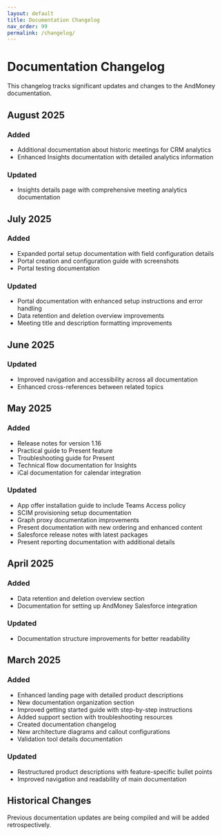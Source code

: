 ```yaml
---
layout: default
title: Documentation Changelog
nav_order: 99
permalink: /changelog/
---
```


# Documentation Changelog

This changelog tracks significant updates and changes to the AndMoney documentation.

## August 2025

### Added
- Additional documentation about historic meetings for CRM analytics
- Enhanced Insights documentation with detailed analytics information

### Updated
- Insights details page with comprehensive meeting analytics documentation

## July 2025

### Added
- Expanded portal setup documentation with field configuration details
- Portal creation and configuration guide with screenshots
- Portal testing documentation

### Updated
- Portal documentation with enhanced setup instructions and error handling
- Data retention and deletion overview improvements
- Meeting title and description formatting improvements

## June 2025

### Updated
- Improved navigation and accessibility across all documentation
- Enhanced cross-references between related topics

## May 2025

### Added
- Release notes for version 1.16
- Practical guide to Present feature
- Troubleshooting guide for Present
- Technical flow documentation for Insights
- iCal documentation for calendar integration

### Updated
- App offer installation guide to include Teams Access policy
- SCIM provisioning setup documentation
- Graph proxy documentation improvements
- Present documentation with new ordering and enhanced content
- Salesforce release notes with latest packages
- Present reporting documentation with additional details

## April 2025

### Added
- Data retention and deletion overview section
- Documentation for setting up AndMoney Salesforce integration

### Updated
- Documentation structure improvements for better readability

## March 2025

### Added
- Enhanced landing page with detailed product descriptions
- New documentation organization section
- Improved getting started guide with step-by-step instructions
- Added support section with troubleshooting resources
- Created documentation changelog
- New architecture diagrams and callout configurations
- Validation tool details documentation

### Updated
- Restructured product descriptions with feature-specific bullet points
- Improved navigation and readability of main documentation

## Historical Changes

Previous documentation updates are being compiled and will be added retrospectively.
